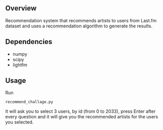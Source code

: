 
## Overview

Recommendation system that recommends artists to users from Last.fm dataset and uses a recommendation algorithm to generate the results.

## Dependencies

* numpy
* scipy
* lightfm

## Usage
Run
```
recommend_challage.py
```
It will ask you to select 3 users, by id (from 0 to 2033), press Enter after every question and it will give you the recommended artists for the users you selected.
